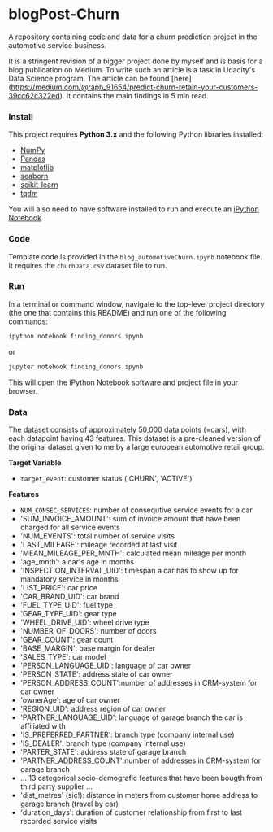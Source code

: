 # blogPost-Churn
A repository containing code and data for a churn prediction project in the automotive service business.

It is a stringent revision of a bigger project done by myself and is basis for a blog publication on Medium. 
To write such an article is a task in Udacity's Data Science program. The article can be found [here]
(https://medium.com/@raph_91654/predict-churn-retain-your-customers-39cc62c322ed). It contains the main findings in 5 min read.

### Install

This project requires **Python 3.x** and the following Python libraries installed:

- [NumPy](http://www.numpy.org/)
- [Pandas](http://pandas.pydata.org)
- [matplotlib](http://matplotlib.org/)
- [seaborn](http://seaborn.org)
- [scikit-learn](http://scikit-learn.org/stable/)
- [tqdm](https://pypi.org/project/tqdm/)

You will also need to have software installed to run and execute an [iPython Notebook](http://ipython.org/notebook.html)

### Code

Template code is provided in the `blog_automotiveChurn.ipynb` notebook file. 
It requires the `churnData.csv` dataset file to run. 

### Run

In a terminal or command window, navigate to the top-level project directory (the one that contains this README) 
and run one of the following commands:

```bash
ipython notebook finding_donors.ipynb
```  
or
```bash
jupyter notebook finding_donors.ipynb
```

This will open the iPython Notebook software and project file in your browser.

### Data

The dataset consists of approximately 50,000 data points (=cars), with each datapoint having 43 features. 
This dataset is a pre-cleaned version of the original dataset given to me by a large european automotive retail group.

**Target Variable**
- `target_event`: customer status ('CHURN', 'ACTIVE')

**Features**
- `NUM_CONSEC_SERVICES`: number of consequtive service events for a car
- 'SUM_INVOICE_AMOUNT': sum of invoice amount that have been charged for all service events
- 'NUM_EVENTS': total number of service visits
- 'LAST_MILEAGE': mileage recorded at last visit
- 'MEAN_MILEAGE_PER_MNTH': calculated mean mileage per month 
- 'age_mnth': a car's age in months
- 'INSPECTION_INTERVAL_UID': timespan a car has to show up for mandatory service in months
- 'LIST_PRICE': car price
- 'CAR_BRAND_UID': car brand
- 'FUEL_TYPE_UID': fuel type
- 'GEAR_TYPE_UID': gear type
- 'WHEEL_DRIVE_UID': wheel drive type
- 'NUMBER_OF_DOORS': number of doors
- 'GEAR_COUNT': gear count
- 'BASE_MARGIN': base margin for dealer
- 'SALES_TYPE': car model
- 'PERSON_LANGUAGE_UID': language of car owner
- 'PERSON_STATE': address state of car owner
- 'PERSON_ADDRESS_COUNT':number of addresses in CRM-system for car owner
- 'ownerAge': age of car owner
- 'REGION_UID': address region of car owner
- 'PARTNER_LANGUAGE_UID': language of garage branch the car is affiliated with
- 'IS_PREFERRED_PARTNER': branch type (company internal use)
- 'IS_DEALER': branch type (company internal use)
- 'PARTER_STATE': address state of garage branch
- 'PARTNER_ADDRESS_COUNT':number of addresses in CRM-system for garage branch
-  ... 13 categorical socio-demografic features that have been bougth from third party supplier ...
- 'dist_metres' (sic!): distance in meters from customer home address to garage branch (travel by car)
- 'duration_days': duration of customer relationship from first to last recorded service visits
